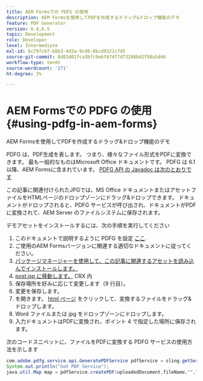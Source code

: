 ```yaml
---
title: AEM Formsでの PDFG の使用
description: AEM Formsを使用してPDFを作成するドラッグ&ドロップ機能のデモ
feature: PDF Generator
version: 6.4,6.5
topic: Development
role: Developer
level: Intermediate
exl-id: bc79fcbf-b8b3-4d3a-9cd6-0bcd9321c7d5
source-git-commit: 8d83d01fca3bfc9e6f674f7d73298b42f98a5d46
workflow-type: tm+mt
source-wordcount: '271'
ht-degree: 3%

---
```


# AEM Formsでの PDFG の使用{#using-pdfg-in-aem-forms}

AEM Formsを使用してPDFを作成するドラッグ&amp;ドロップ機能のデモ

PDFG は、PDF生成を表します。 つまり、様々なファイル形式をPDFに変換できます。 最も一般的なものはMicrosoft Office ドキュメントです。 PDFG は 6.1 以降、AEM Formsに含まれています。
[PDFG API の Javadoc は次のとおりです](https://www.adobe.io/experience-manager/reference-materials/6-5/forms/javadocs/index.html?com/adobe/fd/output/api/OutputService.html)

この記事に関連付けられたJPGでは、MS Office ドキュメントまたはアセットファイルをHTMLページのドロップゾーンにドラッグ&amp;ドロップできます。 ドキュメントがドロップされると、PDFG サービスが呼び出され、ドキュメントがPDFに変換されて、AEM Server のファイルシステムに保存されます。

デモアセットをインストールするには、次の手順を実行してください

1. このドキュメントで説明するように PDFG を設定 [ここ](https://helpx.adobe.com/jp/experience-manager/6-4/forms/using/install-configure-pdf-generator.html).
1. ご使用のAEM Formsバージョンに関連する適切なドキュメントに従ってください。
1. [パッケージマネージャーを使用して、この記事に関連するアセットを読み込んでインストールします。](assets/createpdfgdemov2.zip)
1. [post.jsp に移動します。](http://localhost:4502/apps/AemFormsSamples/components/createPDF/POST.jsp) CRX 内
1. 保存場所を好みに応じて変更します（9 行目）。
1. 変更を保存します。
1. を開きます。 [  html ページ](http://localhost:4502/content/DocumentServices/CreatePDFG.html) をクリックして、変換するファイルをドラッグ&amp;ドロップします。
1. Word ファイルまたは jpg をドロップゾーンにドロップします。
1. 入力ドキュメントはPDFに変換され、ポイント 4 で指定した場所に保存されます。

次のコードスニペットに、ファイルをPDFに変換する PDFG サービスの使用方法を示します

```java
com.adobe.pdfg.service.api.GeneratePDFService pdfService = sling.getService(com.adobe.pdfg.service.api.GeneratePDFService.class);
System.out.println("Got PDF Service");
java.util.Map map = pdfService.createPDF(uploadedDocument,fileName,"","Standard","No Security", null, null);
```
